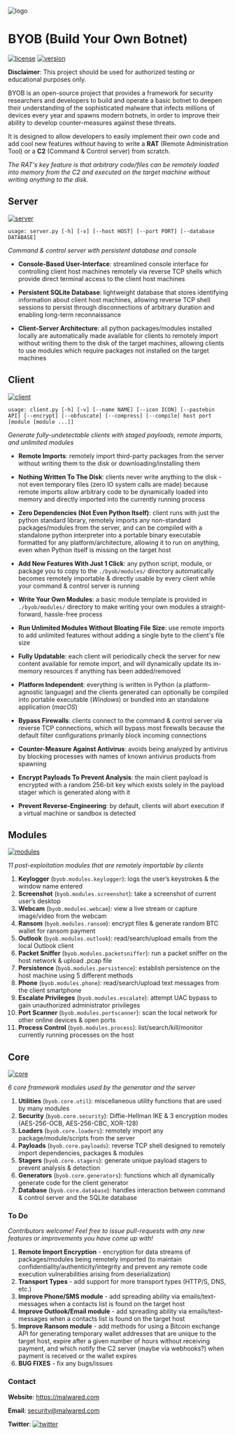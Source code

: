 ![logo](http://malwared.com/wp-content/uploads/2018/08/circuitboard_reverse_350px-300x300.png)
# BYOB (Build Your Own Botnet)
[![license](https://img.shields.io/badge/license-GPL-brightgreen.svg)](https://github.com/colental/byob/blob/master/LICENSE)
[![version](https://img.shields.io/badge/version-0.1.5-lightgrey.svg)](https://github.com/colental/byob)

__Disclaimer__: This project should be used for authorized testing or educational purposes only.

BYOB is an open-source project that provides a framework for security researchers 
and developers to build and operate a basic botnet to deepen their understanding
of the sophisticated malware that infects millions of devices every year and spawns
modern botnets, in order to improve their ability to develop counter-measures against 
these threats. 

It is designed to allow developers to easily implement their own code and add cool new
features *without* having to write a **RAT** (Remote Administration Tool) or a
**C2** (Command & Control server) from scratch.

*The RAT's key feature is that arbitrary code/files can be remotely loaded into memory
from the C2 and executed on the target machine without writing anything to the disk.*

## Server
[![server](https://img.shields.io/badge/byob-server-blue.svg)](https://github.com/colental/byob/blob/master/byob/server.py)

`usage: server.py [-h] [-v] [--host HOST] [--port PORT] [--database DATABASE]`

*Command & control server with persistent database and console*

- __Console-Based User-Interface__: streamlined console interface for controlling client host machines remotely via
reverse TCP shells which provide direct terminal access to the client host machines

- __Persistent SQLite Database__: lightweight database that stores identifying information about client host machines,
allowing reverse TCP shell sessions to persist through disconnections of arbitrary
duration and enabling long-term reconnaissance

- __Client-Server Architecture__: all python packages/modules installed locally are automatically made available for clients 
to remotely import without writing them to the disk of the target machines, allowing clients to use modules which require
packages not installed on the target machines

## Client
[![client](https://img.shields.io/badge/byob-client-blue.svg)](https://github.com/colental/byob/blob/master/byob/client.py)

`usage: client.py [-h] [-v] [--name NAME] [--icon ICON] [--pastebin API]
                     [--encrypt] [--obfuscate] [--compress] [--compile]
                     host port [module [module ...]]`

*Generate fully-undetectable clients with staged payloads, remote imports, and unlimited modules*

- __Remote Imports__: remotely import third-party packages from the server without writing them 
to the disk or downloading/installing them

- __Nothing Written To The Disk__: clients never write anything to the disk - not even temporary files (zero IO
system calls are made) because remote imports allow arbitrary code to be 
dynamically loaded into memory and directly imported into the currently running 
process

- __Zero Dependencies (Not Even Python Itself)__: client runs with just the python standard library, remotely imports any non-standard
packages/modules from the server, and can be compiled with a standalone python 
interpreter into a portable binary executable formatted for any platform/architecture,
allowing it to run on anything, even when Python itself is missing on the target host

- __Add New Features With Just 1 Click__: any python script, module, or package you to copy to the `./byob/modules/` directory
automatically becomes remotely importable & directly usable by every client while 
your command & control server is running

- __Write Your Own Modules__: a basic module template is provided in `./byob/modules/` directory to make writing
your own modules a straight-forward, hassle-free process

- __Run Unlimited Modules Without Bloating File Size__: use remote imports to add unlimited features without adding a single byte to the
client's file size 

- __Fully Updatable__: each client will periodically check the server for new content available for
remote import, and will dynamically update its in-memory resources
if anything has been added/removed

- __Platform Independent__: everything is written in Python (a platform-agnostic language) and the clients
generated can optionally be compiled into portable executable (*Windows*) or
bundled into an standalone application (*macOS*)

- __Bypass Firewalls__: clients connect to the command & control server via reverse TCP connections, which
will bypass most firewalls because the default filter configurations primarily
block incoming connections

- __Counter-Measure Against Antivirus__: avoids being analyzed by antivirus by blocking processes with names of known antivirus
products from spawning

- __Encrypt Payloads To Prevent Analysis__: the main client payload is encrypted with a random 256-bit key which exists solely
in the payload stager which is generated along with it

- __Prevent Reverse-Engineering__: by default, clients will abort execution if a virtual machine or sandbox is detected

## Modules
[![modules](https://img.shields.io/badge/byob-modules-blue.svg)](https://github.com/colental/byob/blob/master/byob/modules)

*11 post-exploitation modules that are remotely importable by clients*

1) __Keylogger__ (`byob.modules.keylogger`): logs the user’s keystrokes & the window name entered
2) __Screenshot__ (`byob.modules.screenshot`): take a screenshot of current user’s desktop
3) __Webcam__ (`byob.modules.webcam`): view a live stream or capture image/video from the webcam
4) __Ransom__ (`byob.modules.ransom`): encrypt files & generate random BTC wallet for ransom payment
5) __Outlook__ (`byob.modules.outlook`): read/search/upload emails from the local Outlook client
6) __Packet Sniffer__ (`byob.modules.packetsniffer`): run a packet sniffer on the host network & upload .pcap file
7) __Persistence__ (`byob.modules.persistence`): establish persistence on the host machine using 5 different methods
8) __Phone__ (`byob.modules.phone`): read/search/upload text messages from the client smartphone
9) __Escalate Privileges__ (`byob.modules.escalate`): attempt UAC bypass to gain unauthorized administrator privileges
10) __Port Scanner__ (`byob.modules.portscanner`): scan the local network for other online devices & open ports
11) __Process Control__ (`byob.modules.process`): list/search/kill/monitor currently running processes on the host

## Core
[![core](https://img.shields.io/badge/byob-core-blue.svg)](https://github.com/colental/byob/blob/master/byob/core)

*6 core framework modules used by the generator and the server*

1) __Utilities__ (`byob.core.util`): miscellaneous utility functions that are used by many modules
2) __Security__ (`byob.core.security`): Diffie-Hellman IKE & 3 encryption modes (AES-256-OCB, AES-256-CBC, XOR-128)
3) __Loaders__ (`byob.core.loaders`): remotely import any package/module/scripts from the server
4) __Payloads__ (`byob.core.payloads`): reverse TCP shell designed to remotely import dependencies, packages & modules
5) __Stagers__ (`byob.core.stagers`): generate unique payload stagers to prevent analysis & detection   
6) __Generators__ (`byob.core.generators`): functions which all dynamically generate code for the client generator
7) __Database__ (`byob.core.database`): handles interaction between command & control server and the SQLite database


### To Do

*Contributors welcome! Feel free to issue pull-requests with any new features or improvements you have come up with!*

1) __Remote Import Encryption__ - encryption for data streams of packages/modules being remotely imported (to maintain confidentiality/authenticity/integrity and prevent any remote code execution vulnerabilities arising from deserialization)
2) __Transport Types__ - add support for more transport types (HTTP/S, DNS, etc.)
3) __Improve Phone/SMS module__ - add spreading ability via emails/text-messages when a contacts list is found on the target host
4) __Improve Outlook/Email module__ - add spreading ability via emails/text-messages when a contacts list is found on the target host
5) __Improve Ransom module__ - add methods for using a Bitcoin exchange API for generating temporary wallet addresses that are unique to the target host, expire after a given number of hours without receiving payment, and which notify the C2 server (maybe via webhooks?) when payment is received or the wallet expires
6) __BUG FIXES__ - fix any bugs/issues

### Contact

__Website__: https://malwared.com

__Email__: security@malwared.com

__Twitter__: [![twitter](https://img.shields.io/twitter/url/http/shields.io.svg?style=social)](https://twitter.com/malwaredllc)
